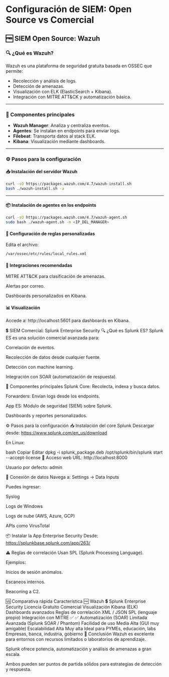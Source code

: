 # Configuración de SIEM: Open Source vs Comercial

## 🆓 SIEM Open Source: Wazuh

### 🔍 ¿Qué es Wazuh?

Wazuh es una plataforma de seguridad gratuita basada en OSSEC que permite:

- Recolección y análisis de logs.
- Detección de amenazas.
- Visualización con ELK (ElasticSearch + Kibana).
- Integración con MITRE ATT&CK y automatización básica.

---

### 🧱 Componentes principales

- **Wazuh Manager**: Analiza y centraliza eventos.
- **Agentes**: Se instalan en endpoints para enviar logs.
- **Filebeat**: Transporta datos al stack ELK.
- **Kibana**: Visualización mediante dashboards.

---

### ⚙️ Pasos para la configuración

#### 📥 Instalación del servidor Wazuh

```bash
curl -sO https://packages.wazuh.com/4.7/wazuh-install.sh
bash ./wazuh-install.sh -a
```

---

#### 📦 Instalación de agentes en los endpoints

```bash
curl -sO https://packages.wazuh.com/4.7/wazuh-agent.sh
sudo bash ./wazuh-agent.sh -m <IP_DEL_MANAGER>
```
#### 🔧 Configuración de reglas personalizadas
Edita el archivo:
```bash
/var/ossec/etc/rules/local_rules.xml
```
#### 🧠 Integraciones recomendadas
MITRE ATT&CK para clasificación de amenazas.

Alertas por correo.

Dashboards personalizados en Kibana.

#### 📊 Visualización
Accede a: http://localhost:5601 para dashboards en Kibana.

💲 SIEM Comercial: Splunk Enterprise Security
🔍 ¿Qué es Splunk ES?
Splunk ES es una solución comercial avanzada para:

Correlación de eventos.

Recolección de datos desde cualquier fuente.

Detección con machine learning.

Integración con SOAR (automatización de respuesta).

🧱 Componentes principales
Splunk Core: Recolecta, indexa y busca datos.

Forwarders: Envían logs desde los endpoints.

App ES: Módulo de seguridad (SIEM) sobre Splunk.

Dashboards y reportes personalizados.

⚙️ Pasos para la configuración
📥 Instalación del core Splunk
Descargar desde: https://www.splunk.com/en_us/download

En Linux:

bash
Copiar
Editar
dpkg -i splunk_package.deb
/opt/splunk/bin/splunk start --accept-license
🔐 Acceso web
URL: http://localhost:8000

Usuario por defecto: admin

🔗 Conexión de datos
Navega a: Settings → Data Inputs

Puedes ingresar:

Syslog

Logs de Windows

Logs de nube (AWS, Azure, GCP)

APIs como VirusTotal

📦 Instalar la App Enterprise Security
Desde: https://splunkbase.splunk.com/app/263/

⚠️ Reglas de correlación
Usan SPL (Splunk Processing Language).

Ejemplos:

Inicios de sesión anómalos.

Escaneos internos.

Beaconing a C2.

🆚 Comparativa rápida
Característica	🆓 Wazuh	💲 Splunk Enterprise Security
Licencia	Gratuito	Comercial
Visualización	Kibana (ELK)	Dashboards avanzados
Reglas de correlación	XML / JSON	SPL (lenguaje propio)
Integración con MITRE	✅	✅
Automatización (SOAR)	Limitada	Avanzada (Splunk SOAR / Phantom)
Facilidad de uso	Media	Alta (GUI muy amigable)
Escalabilidad	Alta	Muy alta
Ideal para	PYMEs, educación, labs	Empresas, banca, industria, gobierno
🎯 Conclusión
Wazuh es excelente para entornos con recursos limitados o laboratorios de aprendizaje.

Splunk ofrece potencia, automatización y análisis de amenazas a gran escala.

Ambos pueden ser puntos de partida sólidos para estrategias de detección y respuesta.


